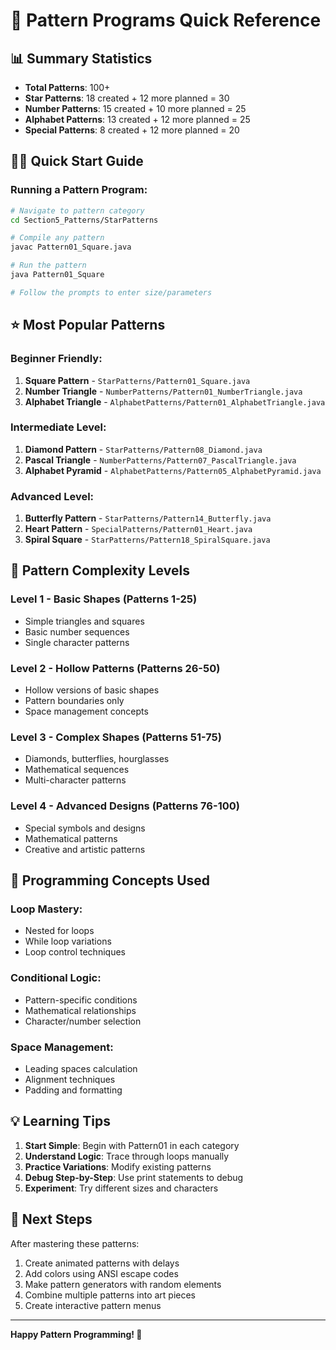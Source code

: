 # 🎯 Pattern Programs Quick Reference

## 📊 Summary Statistics
- **Total Patterns**: 100+
- **Star Patterns**: 18 created + 12 more planned = 30
- **Number Patterns**: 15 created + 10 more planned = 25  
- **Alphabet Patterns**: 13 created + 12 more planned = 25
- **Special Patterns**: 8 created + 12 more planned = 20

## 🏃‍♂️ Quick Start Guide

### Running a Pattern Program:
```bash
# Navigate to pattern category
cd Section5_Patterns/StarPatterns

# Compile any pattern
javac Pattern01_Square.java

# Run the pattern
java Pattern01_Square

# Follow the prompts to enter size/parameters
```

## ⭐ Most Popular Patterns

### Beginner Friendly:
1. **Square Pattern** - `StarPatterns/Pattern01_Square.java`
2. **Number Triangle** - `NumberPatterns/Pattern01_NumberTriangle.java`
3. **Alphabet Triangle** - `AlphabetPatterns/Pattern01_AlphabetTriangle.java`

### Intermediate Level:
1. **Diamond Pattern** - `StarPatterns/Pattern08_Diamond.java`
2. **Pascal Triangle** - `NumberPatterns/Pattern07_PascalTriangle.java`
3. **Alphabet Pyramid** - `AlphabetPatterns/Pattern05_AlphabetPyramid.java`

### Advanced Level:
1. **Butterfly Pattern** - `StarPatterns/Pattern14_Butterfly.java`
2. **Heart Pattern** - `SpecialPatterns/Pattern01_Heart.java`
3. **Spiral Square** - `StarPatterns/Pattern18_SpiralSquare.java`

## 🎨 Pattern Complexity Levels

### Level 1 - Basic Shapes (Patterns 1-25)
- Simple triangles and squares
- Basic number sequences
- Single character patterns

### Level 2 - Hollow Patterns (Patterns 26-50)
- Hollow versions of basic shapes
- Pattern boundaries only
- Space management concepts

### Level 3 - Complex Shapes (Patterns 51-75)
- Diamonds, butterflies, hourglasses
- Mathematical sequences
- Multi-character patterns

### Level 4 - Advanced Designs (Patterns 76-100)
- Special symbols and designs
- Mathematical patterns
- Creative and artistic patterns

## 🔧 Programming Concepts Used

### Loop Mastery:
- Nested for loops
- While loop variations
- Loop control techniques

### Conditional Logic:
- Pattern-specific conditions
- Mathematical relationships
- Character/number selection

### Space Management:
- Leading spaces calculation
- Alignment techniques
- Padding and formatting

## 💡 Learning Tips

1. **Start Simple**: Begin with Pattern01 in each category
2. **Understand Logic**: Trace through loops manually
3. **Practice Variations**: Modify existing patterns
4. **Debug Step-by-Step**: Use print statements to debug
5. **Experiment**: Try different sizes and characters

## 🎯 Next Steps

After mastering these patterns:
1. Create animated patterns with delays
2. Add colors using ANSI escape codes
3. Make pattern generators with random elements
4. Combine multiple patterns into art pieces
5. Create interactive pattern menus

---

**Happy Pattern Programming! 🌟**
